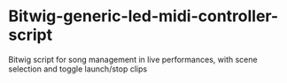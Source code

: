 # Bitwig-generic-led-midi-controller-script
Bitwig script for song management in live performances, with scene selection and toggle launch/stop clips
